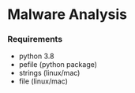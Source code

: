 # Malware Analysis

### Requirements
- python 3.8
- pefile (python package)
- strings (linux/mac)
- file (linux/mac)